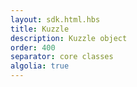 ```yaml
---
layout: sdk.html.hbs
title: Kuzzle
description: Kuzzle object
order: 400
separator: core classes
algolia: true
---
```


